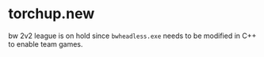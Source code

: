 # torchup.new
bw 2v2 league is on hold since `bwheadless.exe` needs to be modified in C++ to enable team games.
